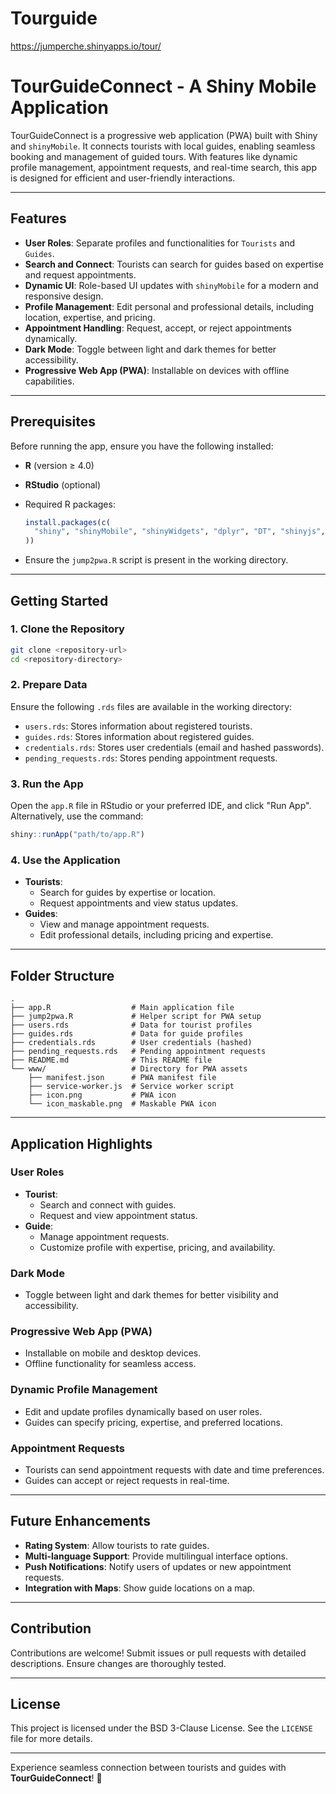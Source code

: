 # Tourguide

 https://jumperche.shinyapps.io/tour/




# TourGuideConnect - A Shiny Mobile Application

TourGuideConnect is a progressive web application (PWA) built with Shiny and `shinyMobile`. It connects tourists with local guides, enabling seamless booking and management of guided tours. With features like dynamic profile management, appointment requests, and real-time search, this app is designed for efficient and user-friendly interactions.

---

## Features

- **User Roles**: Separate profiles and functionalities for `Tourists` and `Guides`.
- **Search and Connect**: Tourists can search for guides based on expertise and request appointments.
- **Dynamic UI**: Role-based UI updates with `shinyMobile` for a modern and responsive design.
- **Profile Management**: Edit personal and professional details, including location, expertise, and pricing.
- **Appointment Handling**: Request, accept, or reject appointments dynamically.
- **Dark Mode**: Toggle between light and dark themes for better accessibility.
- **Progressive Web App (PWA)**: Installable on devices with offline capabilities.

---

## Prerequisites

Before running the app, ensure you have the following installed:

- **R** (version ≥ 4.0)
- **RStudio** (optional)
- Required R packages:
  ```r
  install.packages(c(
    "shiny", "shinyMobile", "shinyWidgets", "dplyr", "DT", "shinyjs", "digest"
  ))
  ```

- Ensure the `jump2pwa.R` script is present in the working directory.

---

## Getting Started

### 1. **Clone the Repository**
```bash
git clone <repository-url>
cd <repository-directory>
```

### 2. **Prepare Data**
Ensure the following `.rds` files are available in the working directory:

- `users.rds`: Stores information about registered tourists.
- `guides.rds`: Stores information about registered guides.
- `credentials.rds`: Stores user credentials (email and hashed passwords).
- `pending_requests.rds`: Stores pending appointment requests.

### 3. **Run the App**
Open the `app.R` file in RStudio or your preferred IDE, and click "Run App". Alternatively, use the command:
```r
shiny::runApp("path/to/app.R")
```

### 4. **Use the Application**
- **Tourists**:
  - Search for guides by expertise or location.
  - Request appointments and view status updates.
- **Guides**:
  - View and manage appointment requests.
  - Edit professional details, including pricing and expertise.

---

## Folder Structure

```plaintext
.
├── app.R                  # Main application file
├── jump2pwa.R             # Helper script for PWA setup
├── users.rds              # Data for tourist profiles
├── guides.rds             # Data for guide profiles
├── credentials.rds        # User credentials (hashed)
├── pending_requests.rds   # Pending appointment requests
├── README.md              # This README file
└── www/                   # Directory for PWA assets
    ├── manifest.json      # PWA manifest file
    ├── service-worker.js  # Service worker script
    ├── icon.png           # PWA icon
    └── icon_maskable.png  # Maskable PWA icon
```

---

## Application Highlights

### **User Roles**
- **Tourist**:
  - Search and connect with guides.
  - Request and view appointment status.
- **Guide**:
  - Manage appointment requests.
  - Customize profile with expertise, pricing, and availability.

### **Dark Mode**
- Toggle between light and dark themes for better visibility and accessibility.

### **Progressive Web App (PWA)**
- Installable on mobile and desktop devices.
- Offline functionality for seamless access.

### **Dynamic Profile Management**
- Edit and update profiles dynamically based on user roles.
- Guides can specify pricing, expertise, and preferred locations.

### **Appointment Requests**
- Tourists can send appointment requests with date and time preferences.
- Guides can accept or reject requests in real-time.

---

## Future Enhancements

- **Rating System**: Allow tourists to rate guides.
- **Multi-language Support**: Provide multilingual interface options.
- **Push Notifications**: Notify users of updates or new appointment requests.
- **Integration with Maps**: Show guide locations on a map.

---

## Contribution

Contributions are welcome! Submit issues or pull requests with detailed descriptions. Ensure changes are thoroughly tested.

---

## License

This project is licensed under the BSD 3-Clause License. See the `LICENSE` file for more details.

---

Experience seamless connection between tourists and guides with **TourGuideConnect**! 🚀
